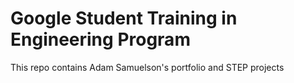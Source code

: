 # Google Student Training in Engineering Program

This repo contains Adam Samuelson's portfolio and STEP projects
